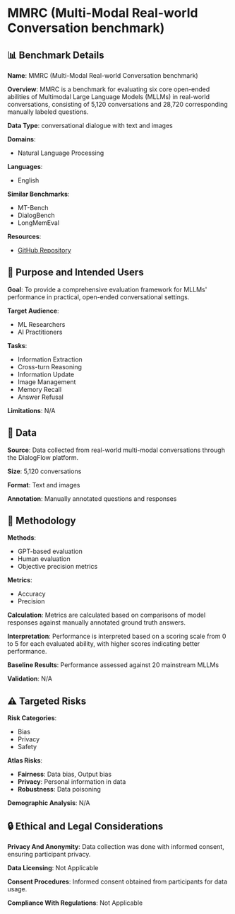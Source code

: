 # MMRC (Multi-Modal Real-world Conversation benchmark)

## 📊 Benchmark Details

**Name**: MMRC (Multi-Modal Real-world Conversation benchmark)

**Overview**: MMRC is a benchmark for evaluating six core open-ended abilities of Multimodal Large Language Models (MLLMs) in real-world conversations, consisting of 5,120 conversations and 28,720 corresponding manually labeled questions.

**Data Type**: conversational dialogue with text and images

**Domains**:
- Natural Language Processing

**Languages**:
- English

**Similar Benchmarks**:
- MT-Bench
- DialogBench
- LongMemEval

**Resources**:
- [GitHub Repository](https://github.com/tiuxuxsh76075/MMRC)

## 🎯 Purpose and Intended Users

**Goal**: To provide a comprehensive evaluation framework for MLLMs' performance in practical, open-ended conversational settings.

**Target Audience**:
- ML Researchers
- AI Practitioners

**Tasks**:
- Information Extraction
- Cross-turn Reasoning
- Information Update
- Image Management
- Memory Recall
- Answer Refusal

**Limitations**: N/A

## 💾 Data

**Source**: Data collected from real-world multi-modal conversations through the DialogFlow platform.

**Size**: 5,120 conversations

**Format**: Text and images

**Annotation**: Manually annotated questions and responses

## 🔬 Methodology

**Methods**:
- GPT-based evaluation
- Human evaluation
- Objective precision metrics

**Metrics**:
- Accuracy
- Precision

**Calculation**: Metrics are calculated based on comparisons of model responses against manually annotated ground truth answers.

**Interpretation**: Performance is interpreted based on a scoring scale from 0 to 5 for each evaluated ability, with higher scores indicating better performance.

**Baseline Results**: Performance assessed against 20 mainstream MLLMs

**Validation**: N/A

## ⚠️ Targeted Risks

**Risk Categories**:
- Bias
- Privacy
- Safety

**Atlas Risks**:
- **Fairness**: Data bias, Output bias
- **Privacy**: Personal information in data
- **Robustness**: Data poisoning

**Demographic Analysis**: N/A

## 🔒 Ethical and Legal Considerations

**Privacy And Anonymity**: Data collection was done with informed consent, ensuring participant privacy.

**Data Licensing**: Not Applicable

**Consent Procedures**: Informed consent obtained from participants for data usage.

**Compliance With Regulations**: Not Applicable

